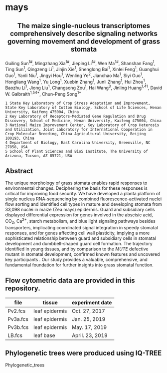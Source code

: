 # mays

## <p align="center">The maize single-nucleus transcriptomes comprehensively describe signaling networks governing movement and development of grass stomata</p>
Guiling Sun<sup>1#</sup>, Mingzhang Xia<sup>1#</sup>, Jieping Li<sup>1#</sup>, Wen Ma<sup>1#</sup>, Shanshan Fang<sup>1</sup>, Ting Sun<sup>1</sup>, Qingzeng Li<sup>1</sup>, Jinjin Xie<sup>1</sup>, Shenglong Bai<sup>1</sup>, Xinlei Feng<sup>1</sup>, Guanghui Guo<sup>1</sup>, Yanli Niu<sup>1</sup>, Jingyi Hou<sup>1</sup>, Wenling Ye<sup>2</sup>, Jianchao Ma<sup>1</sup>, Siyi Guo<sup>1</sup>, Hongliang Wang<sup>1</sup>, Yu Long<sup>1</sup>, Xuebin Zhang<sup>1</sup>, Junli Zhang<sup>1</sup>, Hui Zhou<sup>1</sup>, Baozhu Li<sup>1</sup>, Jiong Liu<sup>1</sup>, Changsong Zou<sup>1</sup>, Hai Wang<sup>3</sup>, Jinling Huang<sup>1,41</sup>, David W. Galbraith<sup>1,54*</sup>, Chun-Peng Song<sup>1*</sup>

    1 State Key Laboratory of Crop Stress Adaptation and Improvement, State Key Laboratory of Cotton Biology, School of Life Sciences, Henan University, Kaifeng 475004, China
    2 Key Laboratory of Receptors-Mediated Gene Regulation and Drug Discovery, School of Medicine, Henan University, Kaifeng 475004, China
    3 National Maize Improvement Center, Key Laboratory of Crop Heterosis and Utilization, Joint Laboratory for International Cooperation in Crop Molecular Breeding, China Agricultural University, Beijing 100193, China
    4 Department of Biology, East Carolina University, Greenville, NC 27858, USA
    5 School of Plant Sciences and Bio5 Institute, The University of Arizona, Tucson, AZ 85721, USA

## Abstract
The unique morphology of grass stomata enables rapid responses to environmental changes. Deciphering the basis for these responses is critical for improving food security. We have developed a planta platform of single nucleus RNA-sequencing by combined fluorescence-activated nuclei flow sorting and identified cell types in mature and developing stomata from 33,098 nuclei in maize (Zea mays) epidermis. Guard and subsidiary cells displayed differential expression for genes involved in the abscisic acid, CO<sub>2</sub>, Ca<sup>2+</sup>, starch metabolism, and blue light signaling pathways besides transporters, implicating coordinated signal integration in speedy stomatal responses, and for genes affecting cell wall plasticity, implying a more sophisticated relationship between guard and subsidiary cells in stomatal development and dumbbell-shaped guard cell formation. The trajectory identified in young tissues, and by comparison to the *MUTE* defective mutant in stomatal development, confirmed known features and uncovered key participants . Our study provides a valuable, comprehensive, and fundamental foundation for further insights into grass stomatal function.

## Flow cytometric data are provided in this repository.

|file|tissue|experiment date|
|---|----|----|
|Pv2.fcs|leaf epidermis|Oct. 27, 2017|
|Pv3a.fcs|leaf epidermis|Jan. 25, 2019|
|Pv3b.fcs|leaf epidermis|May. 17, 2019|
|LB.fcs|leaf base|April. 23, 2019|

## Phylogenetic trees were produced using IQ-TREE
Phylogenetic_trees
